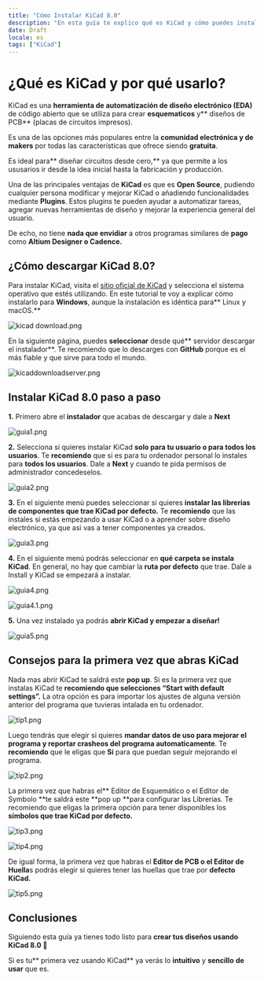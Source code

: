 ```yaml
---
title: "Cómo Instalar KiCad 8.0"
description: "En esta guía te explico qué es KiCad y cómo puedes instalar la versión más reciente de KiCad 8.0"
date: Draft
locale: es
tags: ["KiCad"]
---
```


# ¿Qué es KiCad y por qué usarlo?

KiCad es una **herramienta de automatización de diseño electrónico (EDA)** de código abierto que se utiliza para crear **esquematicos** y** diseños de PCB** (placas de circuitos impresos). 

Es una de las opciones más populares entre la **comunidad electrónica y de makers** por todas las características que ofrece siendo **gratuita**.

Es ideal para** diseñar circuitos desde cero,** ya que permite a los ususarios ir desde la idea inicial hasta la fabricación y producción.

Una de las principales ventajas de **KiCad** es que es **Open Source**, pudiendo cualquier persona modificar y mejorar KiCad o añadiendo funcionalidades mediante **Plugins**. Estos plugins te pueden ayudar a automatizar tareas, agregar nuevas herramientas de diseño y mejorar la experiencia general del usuario. 

De echo, no tiene **nada que envidiar** a otros programas similares de **pago** como **Altium Designer o Cadence.**

## ¿Cómo descargar KiCad 8.0?

Para instalar KiCad, visita el [sitio oficial de KiCad](https://www.kicad.org/download/) y selecciona el sistema operativo que estés utilizando. En este tutorial te voy a explicar cómo instalarlo para **Windows**, aunque la instalación es idéntica para** Linux y macOS.**

![kicad download.png](images/image-1.png)

En la siguiente página, puedes **seleccionar** desde qué** servidor descargar el instalador**. Te recomiendo que lo descarges con **GitHub** porque es el más fiable y que sirve para todo el mundo.

![kicaddownloadserver.png](images/image-2.png)

## Instalar KiCad 8.0 paso a paso

**1.** Primero abre el **instalador** que acabas de descargar y dale a **Next**

![guia1.png](images/image-3.png)

**2.** Selecciona si quieres instalar KiCad **solo para tu usuario o para todos los usuarios**. Te **recomiendo** que si es para tu ordenador personal lo instales para **todos los usuarios**. Dale a **Next** y cuando te pida permisos de administrador concedeselos.

![guia2.png](images/image-4.png)

**3.** En el siguiente menú puedes seleccionar si quieres **instalar las librerias de componentes que trae KiCad por defecto.** Te **recomiendo** que las instales si estás empezando a usar KiCad o a aprender sobre diseño electrónico,  ya que asi vas a tener componentes ya creados.

![guia3.png](images/image-5.png)

**4.** En el siguiente menú podrás seleccionar en **qué carpeta se instala KiCad**. En general, no hay que cambiar la **ruta por defecto** que trae. Dale a Install y KiCad se empezará a instalar.

![guia4.png](images/image-6.png)

![guia4.1.png](images/image-7.png)

**5.** Una vez instalado ya podrás **abrir KiCad y empezar a diseñar!**

![guia5.png](images/image-8.png)

## Consejos para la primera vez que abras KiCad

Nada mas abrir KiCad te saldrá este **pop up**. Si es la primera vez que instalas KiCad te **recomiendo que selecciones “Start with default settings”.** La otra opción es para importar los ajustes de alguna versión anterior del programa que tuvieras intalada en tu ordenador.

![tip1.png](images/image-9.png)

Luego tendrás que elegir si quieres **mandar datos de uso para mejorar el programa y reportar crasheos del programa automaticamente**. Te **recomiendo** que le eligas que **Sí** para que puedan seguir mejorando el programa.

![tip2.png](images/image-10.png)

La primera vez que habras el** Editor de Esquemático o el Editor de Symbolo **te saldrá este **pop up **para configurar las Librerias. Te recomiendo que eligas la primera opción para tener disponibles los **símbolos que trae KiCad por defecto.**

![tip3.png](images/image-11.png)

![tip4.png](images/image-12.png)

De igual forma, la primera vez que habras el **Editor de PCB o el Editor de Huella**s podrás elegir si quieres tener las huellas que trae por **defecto KiCad.**

![tip5.png](images/image-13.png)

## Conclusiones

Siguiendo esta guía ya tienes todo listo para **crear tus diseños usando KiCad 8.0 🚀**

Si es tu** primera vez usando KiCad** ya verás lo **intuitivo** y **sencillo** **de usar** que es. 

